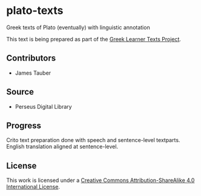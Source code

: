 # plato-texts

Greek texts of Plato (eventually) with linguistic annotation

This text is being prepared as part of the [Greek Learner Texts Project](https://greek-learner-texts.org/).

## Contributors

* James Tauber

## Source

* Perseus Digital Library

## Progress

Crito text preparation done with speech and sentence-level textparts. English translation aligned at sentence-level.

## License

This work is licensed under a [Creative Commons Attribution-ShareAlike 4.0 International License](http://creativecommons.org/licenses/by-sa/4.0/).
